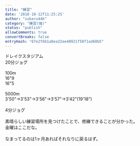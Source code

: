 ```yaml
---
title: "練習"
date: '2018-10-12T11:25:25'
author: "subaru44k"
category: "練習(強)"
status: "publish"
allowComments: true
convertBreaks: false
entryHash: "67e2f6b1a0ea32ee40921f50f1ad60b5"
---
```

ドレイクスタジアム<br>
20分ジョグ<br>
<br>
100m<br>
16"9<br>
16"5<br>
<br>
5000m<br>
3'50"→3'53"→3'56"→3'57"→3'42"(19'18")<br>
<br>
4分ジョグ<br>
<br>
素晴らしい練習場所を見つけたことで、修練できることが分かった。<br>
金曜はここだな。<br>
<br>
なまってるのは1ヶ月あればそれなりに戻るはず。
